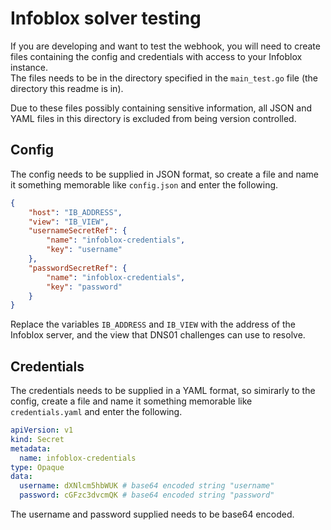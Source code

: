 # Infoblox solver testing

If you are developing and want to test the webhook, you will need to create files containing the config and credentials with access to your Infoblox instance.  
The files needs to be in the directory specified in the `main_test.go` file (the directory this readme is in).

Due to these files possibly containing sensitive information, all JSON and YAML files in this directory is excluded from being version controlled.

## Config

The config needs to be supplied in JSON format, so create a file and name it something memorable like `config.json` and enter the following.  

```json
{
    "host": "IB_ADDRESS",
    "view": "IB_VIEW",
    "usernameSecretRef": {
        "name": "infoblox-credentials",
        "key": "username"
    },
    "passwordSecretRef": {
        "name": "infoblox-credentials",
        "key": "password"
    }
}
```

Replace the variables `IB_ADDRESS` and `IB_VIEW` with the address of the Infoblox server, and the view that DNS01 challenges can use to resolve.

## Credentials

The credentials needs to be supplied in a YAML format, so simirarly to the config, create a file and name it something memorable like `credentials.yaml` and enter the following.  

```yaml
apiVersion: v1
kind: Secret
metadata:
  name: infoblox-credentials
type: Opaque
data:
  username: dXNlcm5hbWUK # base64 encoded string "username"
  password: cGFzc3dvcmQK # base64 encoded string "password"
```

The username and password supplied needs to be base64 encoded.
